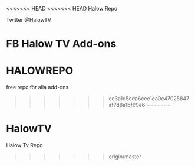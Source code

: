 <<<<<<< HEAD
<<<<<<< HEAD
Halow Repo 

Twitter
@HalowTV

FB 
Halow TV Add-ons
=======
# HALOWREPO
free repo för alla add-ons
>>>>>>> cc3a1d5cda6cec1ea0e47025847af7d8a1bf69e6
=======
# HalowTV
Halow Tv Repo
>>>>>>> origin/master
